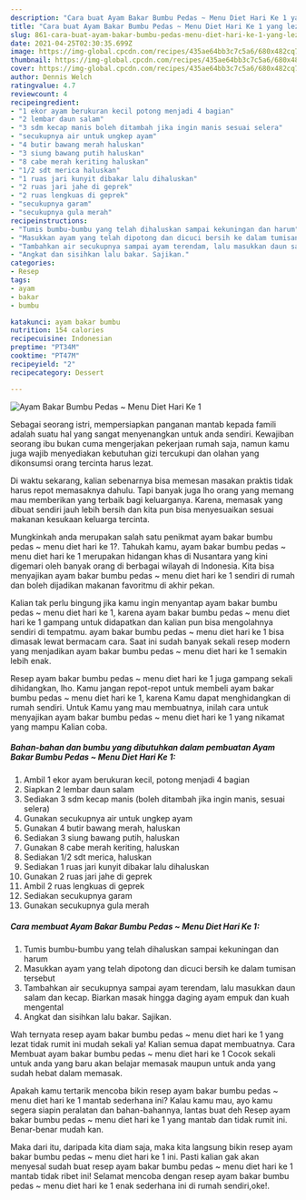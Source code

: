```yaml
---
description: "Cara buat Ayam Bakar Bumbu Pedas ~ Menu Diet Hari Ke 1 yang lezat Untuk Jualan"
title: "Cara buat Ayam Bakar Bumbu Pedas ~ Menu Diet Hari Ke 1 yang lezat Untuk Jualan"
slug: 861-cara-buat-ayam-bakar-bumbu-pedas-menu-diet-hari-ke-1-yang-lezat-untuk-jualan
date: 2021-04-25T02:30:35.699Z
image: https://img-global.cpcdn.com/recipes/435ae64bb3c7c5a6/680x482cq70/ayam-bakar-bumbu-pedas-menu-diet-hari-ke-1-foto-resep-utama.jpg
thumbnail: https://img-global.cpcdn.com/recipes/435ae64bb3c7c5a6/680x482cq70/ayam-bakar-bumbu-pedas-menu-diet-hari-ke-1-foto-resep-utama.jpg
cover: https://img-global.cpcdn.com/recipes/435ae64bb3c7c5a6/680x482cq70/ayam-bakar-bumbu-pedas-menu-diet-hari-ke-1-foto-resep-utama.jpg
author: Dennis Welch
ratingvalue: 4.7
reviewcount: 4
recipeingredient:
- "1 ekor ayam berukuran kecil potong menjadi 4 bagian"
- "2 lembar daun salam"
- "3 sdm kecap manis boleh ditambah jika ingin manis sesuai selera"
- "secukupnya air untuk ungkep ayam"
- "4 butir bawang merah haluskan"
- "3 siung bawang putih haluskan"
- "8 cabe merah keriting haluskan"
- "1/2 sdt merica haluskan"
- "1 ruas jari kunyit dibakar lalu dihaluskan"
- "2 ruas jari jahe di geprek"
- "2 ruas lengkuas di geprek"
- "secukupnya garam"
- "secukupnya gula merah"
recipeinstructions:
- "Tumis bumbu-bumbu yang telah dihaluskan sampai kekuningan dan harum"
- "Masukkan ayam yang telah dipotong dan dicuci bersih ke dalam tumisan tersebut"
- "Tambahkan air secukupnya sampai ayam terendam, lalu masukkan daun salam dan kecap. Biarkan masak hingga daging ayam empuk dan kuah mengental"
- "Angkat dan sisihkan lalu bakar. Sajikan."
categories:
- Resep
tags:
- ayam
- bakar
- bumbu

katakunci: ayam bakar bumbu 
nutrition: 154 calories
recipecuisine: Indonesian
preptime: "PT34M"
cooktime: "PT47M"
recipeyield: "2"
recipecategory: Dessert

---
```



![Ayam Bakar Bumbu Pedas ~ Menu Diet Hari Ke 1](https://img-global.cpcdn.com/recipes/435ae64bb3c7c5a6/680x482cq70/ayam-bakar-bumbu-pedas-menu-diet-hari-ke-1-foto-resep-utama.jpg)

Sebagai seorang istri, mempersiapkan panganan mantab kepada famili adalah suatu hal yang sangat menyenangkan untuk anda sendiri. Kewajiban seorang ibu bukan cuma mengerjakan pekerjaan rumah saja, namun kamu juga wajib menyediakan kebutuhan gizi tercukupi dan olahan yang dikonsumsi orang tercinta harus lezat.

Di waktu  sekarang, kalian sebenarnya bisa memesan masakan praktis tidak harus repot memasaknya dahulu. Tapi banyak juga lho orang yang memang mau memberikan yang terbaik bagi keluarganya. Karena, memasak yang dibuat sendiri jauh lebih bersih dan kita pun bisa menyesuaikan sesuai makanan kesukaan keluarga tercinta. 



Mungkinkah anda merupakan salah satu penikmat ayam bakar bumbu pedas ~ menu diet hari ke 1?. Tahukah kamu, ayam bakar bumbu pedas ~ menu diet hari ke 1 merupakan hidangan khas di Nusantara yang kini digemari oleh banyak orang di berbagai wilayah di Indonesia. Kita bisa menyajikan ayam bakar bumbu pedas ~ menu diet hari ke 1 sendiri di rumah dan boleh dijadikan makanan favoritmu di akhir pekan.

Kalian tak perlu bingung jika kamu ingin menyantap ayam bakar bumbu pedas ~ menu diet hari ke 1, karena ayam bakar bumbu pedas ~ menu diet hari ke 1 gampang untuk didapatkan dan kalian pun bisa mengolahnya sendiri di tempatmu. ayam bakar bumbu pedas ~ menu diet hari ke 1 bisa dimasak lewat bermacam cara. Saat ini sudah banyak sekali resep modern yang menjadikan ayam bakar bumbu pedas ~ menu diet hari ke 1 semakin lebih enak.

Resep ayam bakar bumbu pedas ~ menu diet hari ke 1 juga gampang sekali dihidangkan, lho. Kamu jangan repot-repot untuk membeli ayam bakar bumbu pedas ~ menu diet hari ke 1, karena Kamu dapat menghidangkan di rumah sendiri. Untuk Kamu yang mau membuatnya, inilah cara untuk menyajikan ayam bakar bumbu pedas ~ menu diet hari ke 1 yang nikamat yang mampu Kalian coba.

<!--inarticleads1-->

##### Bahan-bahan dan bumbu yang dibutuhkan dalam pembuatan Ayam Bakar Bumbu Pedas ~ Menu Diet Hari Ke 1:

1. Ambil 1 ekor ayam berukuran kecil, potong menjadi 4 bagian
1. Siapkan 2 lembar daun salam
1. Sediakan 3 sdm kecap manis (boleh ditambah jika ingin manis, sesuai selera)
1. Gunakan secukupnya air untuk ungkep ayam
1. Gunakan 4 butir bawang merah, haluskan
1. Sediakan 3 siung bawang putih, haluskan
1. Gunakan 8 cabe merah keriting, haluskan
1. Sediakan 1/2 sdt merica, haluskan
1. Sediakan 1 ruas jari kunyit dibakar lalu dihaluskan
1. Gunakan 2 ruas jari jahe di geprek
1. Ambil 2 ruas lengkuas di geprek
1. Sediakan secukupnya garam
1. Gunakan secukupnya gula merah




<!--inarticleads2-->

##### Cara membuat Ayam Bakar Bumbu Pedas ~ Menu Diet Hari Ke 1:

1. Tumis bumbu-bumbu yang telah dihaluskan sampai kekuningan dan harum
1. Masukkan ayam yang telah dipotong dan dicuci bersih ke dalam tumisan tersebut
1. Tambahkan air secukupnya sampai ayam terendam, lalu masukkan daun salam dan kecap. Biarkan masak hingga daging ayam empuk dan kuah mengental
1. Angkat dan sisihkan lalu bakar. Sajikan.




Wah ternyata resep ayam bakar bumbu pedas ~ menu diet hari ke 1 yang lezat tidak rumit ini mudah sekali ya! Kalian semua dapat membuatnya. Cara Membuat ayam bakar bumbu pedas ~ menu diet hari ke 1 Cocok sekali untuk anda yang baru akan belajar memasak maupun untuk anda yang sudah hebat dalam memasak.

Apakah kamu tertarik mencoba bikin resep ayam bakar bumbu pedas ~ menu diet hari ke 1 mantab sederhana ini? Kalau kamu mau, ayo kamu segera siapin peralatan dan bahan-bahannya, lantas buat deh Resep ayam bakar bumbu pedas ~ menu diet hari ke 1 yang mantab dan tidak rumit ini. Benar-benar mudah kan. 

Maka dari itu, daripada kita diam saja, maka kita langsung bikin resep ayam bakar bumbu pedas ~ menu diet hari ke 1 ini. Pasti kalian gak akan menyesal sudah buat resep ayam bakar bumbu pedas ~ menu diet hari ke 1 mantab tidak ribet ini! Selamat mencoba dengan resep ayam bakar bumbu pedas ~ menu diet hari ke 1 enak sederhana ini di rumah sendiri,oke!.

